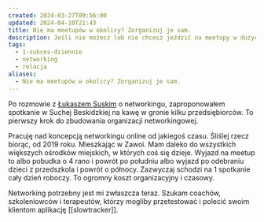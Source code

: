 ```yaml
---
created: 2024-03-27T09:56:00
updated: 2024-04-10T21:43
title: Nie ma meetupów w okolicy? Zorganizuj je sam.
description: Jeśli nie możesz lub nie chcesz jeździć na meetupy w dużych ośrodkach miejskich, to pozostaje organizacja własnego. W tej relacji zaczynam organizację jednego.
tags:
  - 1-sukces-dziennie
  - networking
  - relacja
aliases:
  - Nie ma meetupów w okolicy? Zorganizuj je sam.
---
```

Po rozmowie z [Łukaszem Suskim](https://www.facebook.com/zablysnij/?locale=pl_PL) o networkingu, zaproponowałem spotkanie w Suchej Beskidzkiej na kawę w gronie kilku przedsiębiorców. To pierwszy krok do zbudowania organizacji networkingowej.

Pracuję nad koncepcją networkingu online od jakiegoś czasu. Śliślej rzecz biorąc, od 2019 roku. Mieszkając w Zawoi. Mam daleko do wszystkich większych ośrodków miejskich, w których coś się dzieje. Wyjazd na meetup to albo pobudka o 4 rano i powrót po południu albo wyjazd po odebraniu dzieci z przedszkola i powrót o północy. Zazwyczaj schodzi na 1 spotkanie cały dzień roboczy. To ogromny koszt organizacyjny i czasowy.

Networking potrzebny jest mi zwłaszcza teraz. Szukam coachów, szkoleniowców i terapeutów, którzy mogliby przetestować i polecić swoim klientom aplikację [[slowtracker]].